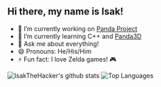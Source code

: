 ## Hi there, my name is Isak!

- 🔭 I’m currently working on [Panda Project](https://github.com/IsakTheHacker/Panda-project)
- 🌱 I’m currently learning C++ and [Panda3D](https://www.panda3d.org)
- 💬 Ask me about everything!
- 😄 Pronouns: He/His/Him
- ⚡ Fun fact: I love Zelda games! 🎮

![IsakTheHacker's github stats](
https://github-readme-stats.vercel.app/api?username=IsakTheHacker&count_private=true&show_icons=true&theme=merko&custom_title=My%20stats&hide_border=true&hide_title=true
)
![Top Languages](
https://github-readme-stats.vercel.app/api/top-langs/?username=IsakTheHacker&layout=compact&theme=merko&custom_title=My%20most%20used%20languages&hide_border=true
)

<!--
- 👯 I’m looking to collaborate on ...
- 🤔 I’m looking for help with ...
- 📫 How to reach me: ...
-->

